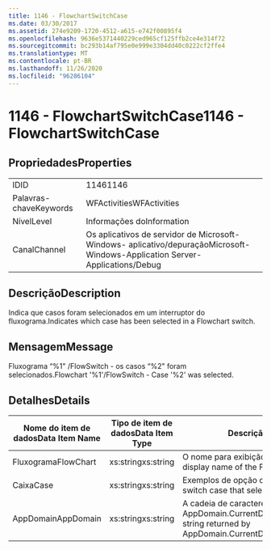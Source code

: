 ```yaml
---
title: 1146 - FlowchartSwitchCase
ms.date: 03/30/2017
ms.assetid: 274e9209-1720-4512-a615-e742f00895f4
ms.openlocfilehash: 9636e5371440229ced965cf125ffb2ce4e314f72
ms.sourcegitcommit: bc293b14af795e0e999e3304dd40c0222cf2ffe4
ms.translationtype: MT
ms.contentlocale: pt-BR
ms.lasthandoff: 11/26/2020
ms.locfileid: "96286104"
---
```

# <a name="1146---flowchartswitchcase"></a><span data-ttu-id="cb2fa-102">1146 - FlowchartSwitchCase</span><span class="sxs-lookup"><span data-stu-id="cb2fa-102">1146 - FlowchartSwitchCase</span></span>

## <a name="properties"></a><span data-ttu-id="cb2fa-103">Propriedades</span><span class="sxs-lookup"><span data-stu-id="cb2fa-103">Properties</span></span>  
  
|||  
|-|-|  
|<span data-ttu-id="cb2fa-104">ID</span><span class="sxs-lookup"><span data-stu-id="cb2fa-104">ID</span></span>|<span data-ttu-id="cb2fa-105">1146</span><span class="sxs-lookup"><span data-stu-id="cb2fa-105">1146</span></span>|  
|<span data-ttu-id="cb2fa-106">Palavras-chave</span><span class="sxs-lookup"><span data-stu-id="cb2fa-106">Keywords</span></span>|<span data-ttu-id="cb2fa-107">WFActivities</span><span class="sxs-lookup"><span data-stu-id="cb2fa-107">WFActivities</span></span>|  
|<span data-ttu-id="cb2fa-108">Nível</span><span class="sxs-lookup"><span data-stu-id="cb2fa-108">Level</span></span>|<span data-ttu-id="cb2fa-109">Informações do</span><span class="sxs-lookup"><span data-stu-id="cb2fa-109">Information</span></span>|  
|<span data-ttu-id="cb2fa-110">Canal</span><span class="sxs-lookup"><span data-stu-id="cb2fa-110">Channel</span></span>|<span data-ttu-id="cb2fa-111">Os aplicativos de servidor de Microsoft-Windows- aplicativo/depuração</span><span class="sxs-lookup"><span data-stu-id="cb2fa-111">Microsoft-Windows-Application Server-Applications/Debug</span></span>|  
  
## <a name="description"></a><span data-ttu-id="cb2fa-112">Descrição</span><span class="sxs-lookup"><span data-stu-id="cb2fa-112">Description</span></span>  

 <span data-ttu-id="cb2fa-113">Indica que casos foram selecionados em um interruptor do fluxograma.</span><span class="sxs-lookup"><span data-stu-id="cb2fa-113">Indicates which case has been selected in a Flowchart switch.</span></span>  
  
## <a name="message"></a><span data-ttu-id="cb2fa-114">Mensagem</span><span class="sxs-lookup"><span data-stu-id="cb2fa-114">Message</span></span>  

 <span data-ttu-id="cb2fa-115">Fluxograma “%1" /FlowSwitch - os casos “%2" foram selecionados.</span><span class="sxs-lookup"><span data-stu-id="cb2fa-115">Flowchart '%1'/FlowSwitch - Case '%2' was selected.</span></span>  
  
## <a name="details"></a><span data-ttu-id="cb2fa-116">Detalhes</span><span class="sxs-lookup"><span data-stu-id="cb2fa-116">Details</span></span>  
  
|<span data-ttu-id="cb2fa-117">Nome do item de dados</span><span class="sxs-lookup"><span data-stu-id="cb2fa-117">Data Item Name</span></span>|<span data-ttu-id="cb2fa-118">Tipo de item de dados</span><span class="sxs-lookup"><span data-stu-id="cb2fa-118">Data Item Type</span></span>|<span data-ttu-id="cb2fa-119">Descrição</span><span class="sxs-lookup"><span data-stu-id="cb2fa-119">Description</span></span>|  
|--------------------|--------------------|-----------------|  
|<span data-ttu-id="cb2fa-120">Fluxograma</span><span class="sxs-lookup"><span data-stu-id="cb2fa-120">FlowChart</span></span>|<span data-ttu-id="cb2fa-121">xs:string</span><span class="sxs-lookup"><span data-stu-id="cb2fa-121">xs:string</span></span>|<span data-ttu-id="cb2fa-122">O nome para exibição do fluxograma.</span><span class="sxs-lookup"><span data-stu-id="cb2fa-122">The display name of the FlowChart.</span></span>|  
|<span data-ttu-id="cb2fa-123">Caixa</span><span class="sxs-lookup"><span data-stu-id="cb2fa-123">Case</span></span>|<span data-ttu-id="cb2fa-124">xs:string</span><span class="sxs-lookup"><span data-stu-id="cb2fa-124">xs:string</span></span>|<span data-ttu-id="cb2fa-125">Exemplos de opção que foi selecionado.</span><span class="sxs-lookup"><span data-stu-id="cb2fa-125">The switch case that selected.</span></span>|  
|<span data-ttu-id="cb2fa-126">AppDomain</span><span class="sxs-lookup"><span data-stu-id="cb2fa-126">AppDomain</span></span>|<span data-ttu-id="cb2fa-127">xs:string</span><span class="sxs-lookup"><span data-stu-id="cb2fa-127">xs:string</span></span>|<span data-ttu-id="cb2fa-128">A cadeia de caracteres retornada por AppDomain.CurrentDomain.FriendlyName.</span><span class="sxs-lookup"><span data-stu-id="cb2fa-128">The string returned by AppDomain.CurrentDomain.FriendlyName.</span></span>|
